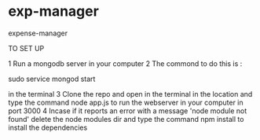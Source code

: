 # exp-manager
expense-manager

TO SET UP

1 Run a mongodb server in your computer 2 The commond to do this is :

sudo service mongod start 

in the terminal 3 Clone the repo and open in the terminal in the location and type the command node app.js to run the webserver in your computer in port 3000 4 Incase if it reports an error with a message 'node module not found' delete the node modules dir and type the command npm install to install the dependencies
